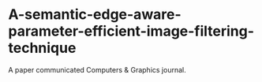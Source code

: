 # A-semantic-edge-aware-parameter-efficient-image-filtering-technique
A paper communicated  Computers &amp; Graphics journal.

